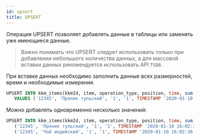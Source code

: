 ```yaml
---
id: upsert
title: UPSERT
---
```


Операция UPSERT позволяет добавлять данные в таблицы или заменять уже имеющиеся данные.

> Важно понимать что UPSERT следует использовать только при добавлении небольшого количества данных,
> а для массовой вставки данных рекомендуется использовать API `TSDB`.


При вставке данных необходимо заполнить данные всех размерностей, время и необходимые измерения.

```sql
UPSERT INTO kkm_items(kkmId, item, operation_type, position, time, sum, quantity)
   VALUES ('12345', 'Пряник тульский', '1', '1', TIMESTAMP '2020-01-10 16:02:30', 100, 1)
```

Можно добавлять одновременно несколько значений:

```sql
UPSERT INTO kkm_items(kkmId, item, operation_type, position, time, sum, quantity) VALUES
   ('12345', 'Пряник тульский', '1', '1', TIMESTAMP '2020-01-10 16:02:30', 300, 5),
   ('12345', 'Чай индийский', '1', '1', TIMESTAMP '2020-01-10 16:02:30', 100, 1)
```

